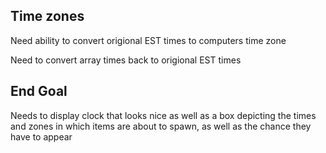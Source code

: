 ## Time zones
  Need ability to convert origional EST times to computers time zone

  Need to convert array times back to origional EST times

## End Goal
  Needs to display clock that looks nice as well as a box depicting the times and zones in which items are about to spawn, as well as the chance they have to appear